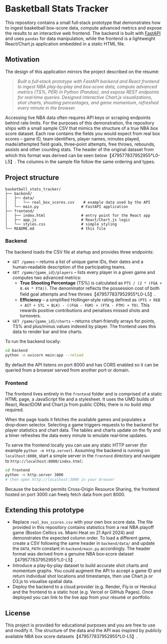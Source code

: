 # Basketball Stats Tracker

This repository contains a small full‑stack prototype that demonstrates how to
ingest basketball box–score data, compute advanced metrics and expose the
results to an interactive web frontend. The backend is built with
[FastAPI](https://fastapi.tiangolo.com/) and uses `pandas` for data
manipulation, while the frontend is a lightweight React/Chart.js application
embedded in a static HTML file.

## Motivation

The design of this application mirrors the project described on the résumé:

> *Built a full‑stack prototype with FastAPI backend and React frontend to
> ingest NBA play‑by‑play and box‑score data, compute advanced metrics
> (TS%, PER) in Python (Pandas), and expose REST endpoints for real‑time
> queries. Designed interactive Chart.js visualizations, shot charts,
> shooting percentages, and game momentum, refreshed every minute in the
> browser.*

Accessing live NBA data often requires API keys or scraping endpoints behind
rate limits. For the purposes of this demonstration, the repository ships
with a small sample CSV that mimics the structure of a true NBA box score
dataset. Each row contains the fields you would expect from real box scores
– game ID, team identifiers, player names, minutes played, made/attempted
field goals, three‑point attempts, free throws, rebounds, assists and other
counting stats. The header of the original dataset from which this format
was derived can be seen below【479577837952955†L0-L5】. The columns in the
sample file follow the same ordering and types.

## Project structure

```
basketball_stats_tracker/
├── backend/
│   ├── data/
│   │   └── real_box_scores.csv    # example data used by the API
│   └── main.py                   # FastAPI application
├── frontend/
│   ├── index.html                # entry point for the React app
│   ├── app.js                    # React/Chart.js logic
│   └── styles.css                # simple styling
└── README.md                     # this file
```

### Backend

The backend loads the CSV file at startup and provides three endpoints:

* `GET /games` – returns a list of unique game IDs, their dates and a
  human‑readable description of the participating teams.
* `GET /game/{game_id}/players` – lists every player in a given game and
  computes two advanced metrics:
  * **True Shooting Percentage** (TS%) is calculated as
    `PTS / (2 * (FGA + 0.44 * FTA))`. The denominator reflects the
    possession cost of both field goal attempts and free throws【479577837952955†L0-L5】.
  * **Efficiency** – a simplified Hollinger‑style rating defined as
    `(PTS + REB + AST + STL + BLK) - ((FGA - FGM) + (FTA - FTM) + TO)`.
    This rewards positive contributions and penalises missed shots and
    turnovers.
* `GET /game/{game_id}/charts` – returns chart‑friendly arrays for points,
  TS% and plus/minus values indexed by player. The frontend uses this data
  to render bar and line charts.

To run the backend locally:

```bash
cd backend
python -m uvicorn main:app --reload
```

By default the API listens on port 8000 and has CORS enabled so it can be
queried from a browser served from another port or domain.

### Frontend

The frontend lives entirely in the `frontend` folder and is comprised of a
static HTML page, a JavaScript file and a stylesheet. It uses the UMD builds
of React, ReactDOM and Chart.js from public CDNs; there is no build step
required.

When the page loads it fetches the available games and populates a
drop‑down selector. Selecting a game triggers requests to the backend for
player statistics and chart data. The tables and charts update on the fly
and a timer refreshes the data every minute to emulate real‑time updates.

To serve the frontend locally you can use any static HTTP server (for
example `python -m http.server`). Assuming the backend is running on
`localhost:8000`, start a simple server in the `frontend` directory and
navigate to `http://localhost:8000/index.html`:

```bash
cd frontend
python -m http.server 3000
# then open http://localhost:3000 in your browser
```

Because the backend permits Cross‑Origin Resource Sharing, the frontend
hosted on port 3000 can freely fetch data from port 8000.

## Extending this prototype

* Replace `real_box_scores.csv` with your own box score data. The file
  provided in this repository contains statistics from a real NBA playoff
  game (Boston Celtics vs. Miami Heat on 21 April 2024) and demonstrates
  the expected column order. To load a different game, create a CSV
  following the same header in `backend/data/` and update the
  `DATA_PATH` constant in `backend/main.py` accordingly. The header format
  was derived from a genuine NBA box‑score dataset【479577837952955†L0-L5】.
* Introduce a play‑by‑play dataset to build accurate shot charts and
  momentum graphs. You could augment the API to accept a game ID and
  return individual shot locations and timestamps, then use Chart.js or
  D3.js to visualise spatial data.
* Deploy the backend to a cloud provider (e.g. Render, Fly.io or Heroku)
  and the frontend to a static host (e.g. Vercel or GitHub Pages). Once
  deployed you can link to the live app from your résumé or portfolio.

## License

This project is provided for educational purposes and you are free to use
and modify it. The structure of the data and the API was inspired by
publicly available NBA box score datasets【479577837952955†L0-L5】.